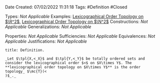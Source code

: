 <div class="topSpace"></div>

Date Created: 07/02/2022 11:31:18
Tags: #Definition #Closed 

Types: _Not Applicable_
Examples: [Lexicographical Order Topology on $\R^2$](Lexicographical%20Order%20Topology%20on%20R2.md), [Lexicographical Order Topology on $\N^2$](Lexicographical%20Order%20Topology%20on%20N2.md)
Constructions: _Not Applicable_
Generalizations: _Not Applicable_

Properties: _Not Applicable_
Sufficiencies: _Not Applicable_
Equivalences: _Not Applicable_
Justifications: _Not Applicable_

``` ad-Definition
title: Definition.

_Let $\tpl{X,<_X}$ and $\tpl{Y,<_Y}$ be totally ordered sets and consider the lexicographical order $<$ on $X\times Y$. The **lexicographical order topology on $X\times Y$** is the order topology_ $\mc{T}(<
)$_._

```
